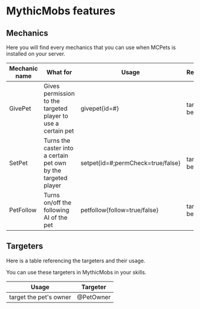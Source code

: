 # MythicMobs features

## Mechanics

Here you will find every mechanics that you can use when MCPets is installed on your server.

| Mechanic name | What for                                                       | Usage                             | Requirements            |
| ------------- | -------------------------------------------------------------- | --------------------------------- | ----------------------- |
| GivePet       | Gives permission to the targeted player to use a certain pet   | givepet{id=#}                     | target must be a player |
| SetPet        | Turns the caster into a certain pet own by the targeted player | setpet{id=#;permCheck=true/false} | target must be a player |
| PetFollow     | Turns on/off the following AI of the pet                       | petfollow{follow=true/false}      | target must be a pet    |

## Targeters

Here is a table referencing the targeters and their usage.

You can use these targeters in MythicMobs in your skills.

| Usage                  | Targeter  |
| ---------------------- | --------- |
| target the pet's owner | @PetOwner |
